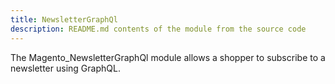 ```yaml
---
title: NewsletterGraphQl
description: README.md contents of the module from the source code
---
```


The Magento_NewsletterGraphQl module allows a shopper to subscribe to a newsletter using GraphQL.
